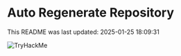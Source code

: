 # Auto Regenerate Repository

This README was last updated: 2025-01-25 18:09:31

 ![TryHackMe](https://tryhackme.com/badge/533634)